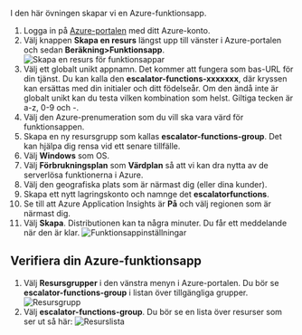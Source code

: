 I den här övningen skapar vi en Azure-funktionsapp.

1. Logga in på [Azure-portalen](https://portal.azure.com) med ditt Azure-konto.
1. Välj knappen **Skapa en resurs** längst upp till vänster i Azure-portalen och sedan **Beräkning>Funktionsapp**.
  ![Skapa en resurs för funktionsappar](../images/4-create-function-app-blade.png)
1. Välj ett globalt unikt appnamn. Det kommer att fungera som bas-URL för din tjänst. Du kan kalla den **escalator-functions-xxxxxxx**, där kryssen kan ersättas med din initialer och ditt födelseår. Om den ändå inte är globalt unikt kan du testa vilken kombination som helst. Giltiga tecken är a-z, 0-9 och -.
1. Välj den Azure-prenumeration som du vill ska vara värd för funktionsappen.
1. Skapa en ny resursgrupp som kallas **escalator-functions-group**. Det kan hjälpa dig rensa vid ett senare tillfälle.
1. Välj **Windows** som OS.
1. Välj **Förbrukningsplan** som **Värdplan** så att vi kan dra nytta av de serverlösa funktionerna i Azure.
1. Välj den geografiska plats som är närmast dig (eller dina kunder).
1. Skapa ett nytt lagringskonto och namnge det **escalatorfunctions**.
1. Se till att Azure Application Insights är **På** och välj regionen som är närmast dig.
1. Välj **Skapa**. Distributionen kan ta några minuter. Du får ett meddelande när den är klar.
  ![Funktionsappinställningar](../images/4-create-function-app-settings.png)

## <a name="verify-your-azure-function-app"></a>Verifiera din Azure-funktionsapp

1. Välj **Resursgrupper** i den vänstra menyn i Azure-portalen. Du bör se **escalator-functions-group** i listan över tillgängliga grupper.
  ![Resursgrupp](../images/4-resource-group.png)
1. Välj **escalator-functions-group**. Du bör se en lista över resurser som ser ut så här: ![Resurslista](../images/4-resource-list.png)
